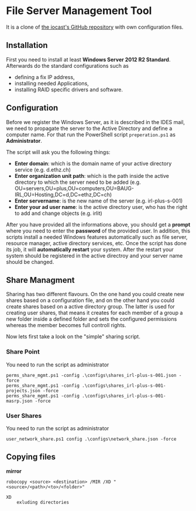 # File Server Management Tool

It is a clone of [the iocast's GitHub repository](https://github.com/iocast/file-server-management) with own configuration files.

## Installation

First you need to install at least **Windows Server 2012 R2 Standard**. Afterwards do the standard configurations such as

* defining a fix IP address,
* installing needed Applications,
* installing RAID specific drivers and software.


## Configuration

Before we register the Windows Server, as it is described in the IDES mail, we need to propagate the server to  the Active Directory and define a computer name. For that run the PowerShell script ```preperation.ps1``` as **Administrator**.

The script will ask you the following things:

* **Enter domain**: which is the domain name of your active directory service (e.g. d.ethz.ch)
* **Enter organization unit path**: which is the path inside the active directory to which the server need to be added (e.g. OU=servers,OU=plus,OU=computers,OU=BAUG-IRL,OU=Hosting,DC=d,DC=ethz,DC=ch)
* **Enter servername**: is the new name of the server (e.g. irl-plus-s-001)
* **Enter your ad user name**: is the active directory user, who has the right to add and change objects (e.g. irlit)

After you have provided all the informations above, you should get a **prompt** where you need to enter the **password** of the provided user. In addition, this scripts install a needed Windows features automatically such as file server, resource manager, active directory services, etc. Once the script has done its job, it will **automatically restart** your system. After the restart your system should be registered in the active directroy and your server name should be changed.

## Share Managment

Sharing has two different flavours. On the one hand you could create new shares based on a configuration file, and on the other hand you could create shares based on a active directory group. The latter is used for creating user shares, that means it creates for each member of a group a new folder inside a defined folder and sets the configured permissions whereas the member becomes full controll rights.

Now lets first take a look on the "simple" sharing script.

### Share Point

You need to run the script as administrator

	perms_share_mgmt.ps1 -config .\configs\shares_irl-plus-s-001.json -force
	perms_share_mgmt.ps1 -config .\configs\shares_irl-plus-s-001-projects.json -force
	perms_share_mgmt.ps1 -config .\configs\shares_irl-plus-s-001-masrp.json -force


### User Shares

You need to run the script as administrator

	user_network_share.ps1 config .\configs\network_share.json -force


## Copying files

**mirror**

	robocopy <source> <destination> /MIR /XD "<source>/<path>/<to>/<folder>"

	XD
		exluding directories


